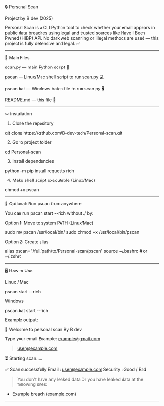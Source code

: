🔒 Personal Scan

Project by B dev (2025)

Personal Scan is a CLI Python tool to check whether your email appears in public data breaches using legal and trusted sources like Have I Been Pwned (HIBP) API.
No dark web scanning or illegal methods are used — this project is fully defensive and legal. ✅


---

📂 Main Files

scan.py — main Python script 🐍

pscan — Linux/Mac shell script to run scan.py 💻

pscan.bat — Windows batch file to run scan.py 🖥️

README.md — this file 📖



---

⚙️ Installation

1. Clone the repository



git clone https://github.com/B-dev-tech/Personal-scan.git

2. Go to project folder



cd Personal-scan

3. Install dependencies



python -m pip install requests rich

4. Make shell script executable (Linux/Mac)



chmod +x pscan


---

🚀 Optional: Run pscan from anywhere

You can run pscan start --rich without ./ by:

Option 1: Move to system PATH (Linux/Mac)

sudo mv pscan /usr/local/bin/
sudo chmod +x /usr/local/bin/pscan

Option 2: Create alias

alias pscan="/full/path/to/Personal-scan/pscan"
source ~/.bashrc  # or ~/.zshrc


---

🖥️ How to Use

Linux / Mac

pscan start --rich

Windows

pscan.bat start --rich

Example output:

🔹 Welcome to personal scan
By B dev

Type your email
Example: example@gmail.com
> user@example.com

⏳ Starting scan.....

✅ Scan successfully
Email : user@example.com
Security : Good / Bad
> You don't have any leaked data
> Or you have leaked data at the following sites:
  - Example breach (example.com)


---



